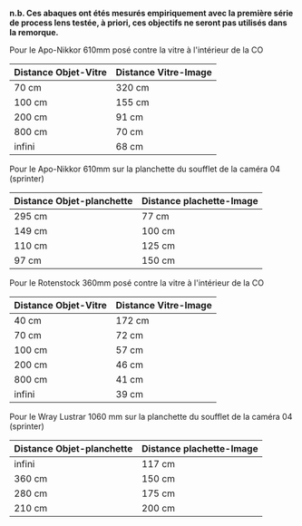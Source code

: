 **n.b. Ces abaques ont étés mesurés empiriquement avec la première série de process lens testée, à priori, ces objectifs ne seront pas utilisés dans la remorque.**


Pour le Apo-Nikkor 610mm posé contre la vitre à l'intérieur de la CO

| Distance Objet-Vitre | Distance Vitre-Image |
|----------------------|----------------------|
| 70 cm                | 320 cm               |
| 100 cm               | 155 cm               |
| 200 cm               | 91 cm                |
| 800 cm               | 70 cm                |
| infini               | 68 cm                |

Pour le Apo-Nikkor 610mm sur la planchette du soufflet de la caméra 04 (sprinter)

| Distance Objet-planchette | Distance plachette-Image |
|----------------------|-----------------------|
| 295 cm               | 77 cm                 |
| 149 cm               | 100 cm                |
| 110 cm               | 125 cm                |
| 97 cm                | 150 cm                |

Pour le Rotenstock 360mm posé contre la vitre à l'intérieur de la CO

| Distance Objet-Vitre | Distance Vitre-Image |
|----------------------|----------------------|
| 40 cm                | 172 cm               |
| 70 cm                | 72 cm                |
| 100 cm               | 57 cm                |
| 200 cm               | 46 cm                |
| 800 cm               | 41 cm                |
| infini               | 39 cm                |

Pour le Wray Lustrar 1060 mm sur la planchette du soufflet de la caméra 04 (sprinter)

| Distance Objet-planchette | Distance plachette-Image |
|----------------------|-----------------------|
| infini               | 117 cm                 |
| 360 cm               | 150 cm                |
| 280 cm               | 175 cm                |
| 210 cm               | 200 cm                |

